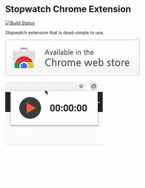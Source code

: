 # Stopwatch Chrome Extension

[![Build Status](https://travis-ci.com/vinicius-dev/stopwatch-extension.svg?branch=master)](https://travis-ci.com/viniciusz42/stopwatch-extension)

Stopwatch extension that is dead-simple to use.

[![](https://github.com/vinicius-dev/stopwatch-extension/blob/master/promo/store-banner.png)](https://chrome.google.com/webstore/detail/stopwatch-extension/mompiecabddeaogfabickfokcianmckn)

![](https://github.com/vinicius-dev/stopwatch-extension/blob/master/promo/demo.gif)
